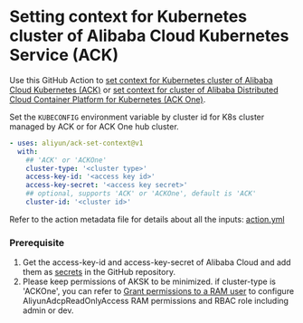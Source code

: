 # Setting context for Kubernetes cluster of Alibaba Cloud Kubernetes Service (ACK)
Use this GitHub Action to [set context for Kubernetes cluster of Alibaba Cloud Kubernetes (ACK)](https://www.aliyun.com/product/kubernetes) or [set context for cluster of Alibaba Distributed Cloud Container Platform for Kubernetes (ACK One)](https://www.aliyun.com/product/aliware/adcp). 


Set the ```KUBECONFIG``` environment variable by cluster id for K8s cluster managed by ACK or for ACK One hub cluster.


```yaml
- uses: aliyun/ack-set-context@v1
  with:
    ## 'ACK' or 'ACKOne'
    cluster-type: '<cluster type>'
    access-key-id: '<access key id>'
    access-key-secret: '<access key secret>'
    ## optional, supports 'ACK' or 'ACKOne', default is 'ACK'
    cluster-id: '<cluster id>'
```

Refer to the action metadata file for details about all the inputs: [action.yml](https://github.com/aliyun/ack-set-context/blob/master/action.yml)

### Prerequisite
1. Get the access-key-id and access-key-secret of Alibaba Cloud and add them as [secrets](https://developer.github.com/actions/managing-workflows/storing-secrets/) in the GitHub repository.
2. Please keep permissions of AKSK to be minimized. if cluster-type is 'ACKOne', you can refer to [Grant permissions to a RAM user](https://www.alibabacloud.com/help/en/ack/distributed-cloud-container-platform-for-kubernetes/user-guide/grant-permissions-to-a-ram-user-1?spm=a2c63.p38356.0.0.60f81fd4if2ccM) to configure AliyunAdcpReadOnlyAccess RAM permissions and RBAC role including admin or dev.